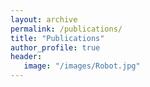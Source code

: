 ```yaml
---
layout: archive
permalink: /publications/
title: "Publications"
author_profile: true
header:
   image: "/images/Robot.jpg"
---
```

